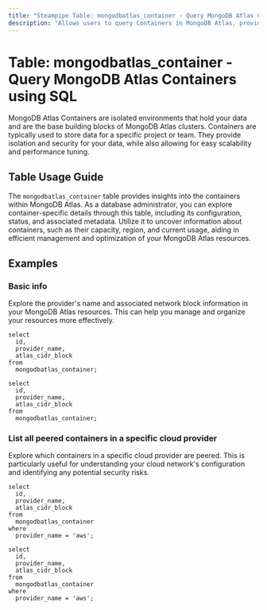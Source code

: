 ```yaml
---
title: "Steampipe Table: mongodbatlas_container - Query MongoDB Atlas Containers using SQL"
description: "Allows users to query Containers in MongoDB Atlas, providing detailed insights into the configuration and status of containers."
---
```


# Table: mongodbatlas_container - Query MongoDB Atlas Containers using SQL

MongoDB Atlas Containers are isolated environments that hold your data and are the base building blocks of MongoDB Atlas clusters. Containers are typically used to store data for a specific project or team. They provide isolation and security for your data, while also allowing for easy scalability and performance tuning.

## Table Usage Guide

The `mongodbatlas_container` table provides insights into the containers within MongoDB Atlas. As a database administrator, you can explore container-specific details through this table, including its configuration, status, and associated metadata. Utilize it to uncover information about containers, such as their capacity, region, and current usage, aiding in efficient management and optimization of your MongoDB Atlas resources.

## Examples

### Basic info
Explore the provider's name and associated network block information in your MongoDB Atlas resources. This can help you manage and organize your resources more effectively.

```sql+postgres
select
  id,
  provider_name,
  atlas_cidr_block
from
  mongodbatlas_container;
```

```sql+sqlite
select
  id,
  provider_name,
  atlas_cidr_block
from
  mongodbatlas_container;
```

### List all peered containers in a specific cloud provider
Explore which containers in a specific cloud provider are peered. This is particularly useful for understanding your cloud network's configuration and identifying any potential security risks.

```sql+postgres
select
  id,
  provider_name,
  atlas_cidr_block
from
  mongodbatlas_container
where
  provider_name = 'aws';
```

```sql+sqlite
select
  id,
  provider_name,
  atlas_cidr_block
from
  mongodbatlas_container
where
  provider_name = 'aws';
```